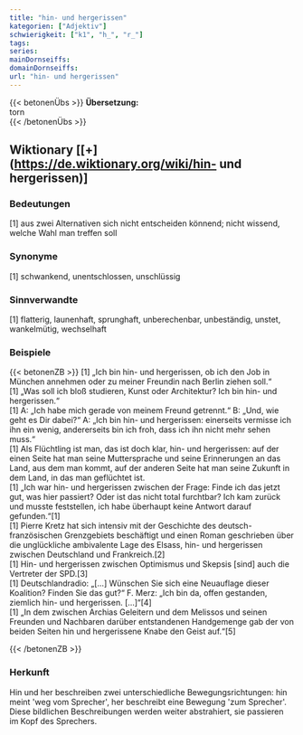 ```yaml
---
title: "hin- und hergerissen"
kategorien: ["Adjektiv"]
schwierigkeit: ["k1", "h_", "r_"]
tags:
series:
mainDornseiffs:
domainDornseiffs:
url: "hin- und hergerissen"
---
```


{{< betonenÜbs >}}
**Übersetzung:**  
torn  
{{< /betonenÜbs >}}

## Wiktionary [[+](https://de.wiktionary.org/wiki/hin- und hergerissen)]

### Bedeutungen
[1] aus zwei Alternativen sich nicht entscheiden könnend; nicht wissend, welche Wahl man treffen soll  

### Synonyme
[1] schwankend, unentschlossen, unschlüssig  

### Sinnverwandte
[1] flatterig, launenhaft, sprunghaft, unberechenbar, unbeständig, unstet, wankelmütig, wechselhaft  

### Beispiele
{{< betonenZB >}}
[1] „Ich bin hin- und hergerissen, ob ich den Job in München annehmen oder zu meiner Freundin nach Berlin ziehen soll.“  
[1] „Was soll ich bloß studieren, Kunst oder Architektur? Ich bin hin- und hergerissen.“  
[1] A: „Ich habe mich gerade von meinem Freund getrennt.“ B: „Und, wie geht es Dir dabei?“ A: „Ich bin hin- und hergerissen: einerseits vermisse ich ihn ein wenig, andererseits bin ich froh, dass ich ihn nicht mehr sehen muss.“  
[1] Als Flüchtling ist man, das ist doch klar, hin- und hergerissen: auf der einen Seite hat man seine Muttersprache und seine Erinnerungen an das Land, aus dem man kommt, auf der anderen Seite hat man seine Zukunft in dem Land, in das man geflüchtet ist.  
[1] „Ich war hin- und hergerissen zwischen der Frage: Finde ich das jetzt gut, was hier passiert? Oder ist das nicht total furchtbar? Ich kam zurück und musste feststellen, ich habe überhaupt keine Antwort darauf gefunden.“[1]  
[1] Pierre Kretz hat sich intensiv mit der Geschichte des deutsch-französischen Grenzgebiets beschäftigt und einen Roman geschrieben über die unglückliche ambivalente Lage des Elsass, hin- und hergerissen zwischen Deutschland und Frankreich.[2]  
[1] Hin- und hergerissen zwischen Optimismus und Skepsis [sind] auch die Vertreter der SPD.[3]  
[1] Deutschlandradio: „[…] Wünschen Sie sich eine Neuauflage dieser Koalition? Finden Sie das gut?“ F. Merz: „Ich bin da, offen gestanden, ziemlich hin- und hergerissen. […]“[4]  
[1] „In dem zwischen Archias Geleitern und dem Melissos und seinen Freunden und Nachbaren darüber entstandenen Handgemenge gab der von beiden Seiten hin und hergerissene Knabe den Geist auf.“[5]  

{{< /betonenZB >}}
### Herkunft
Hin und her beschreiben zwei unterschiedliche Bewegungsrichtungen: hin meint 'weg vom Sprecher', her beschreibt eine Bewegung 'zum Sprecher'. Diese bildlichen Beschreibungen werden weiter abstrahiert, sie passieren im Kopf des Sprechers.  



